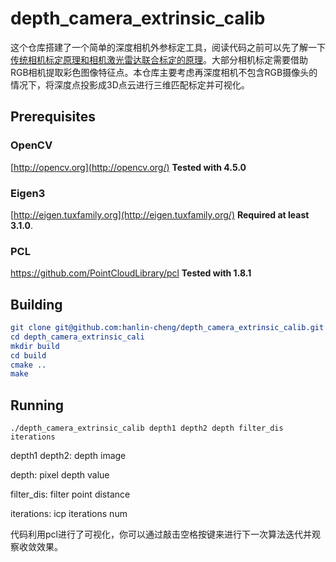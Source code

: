 # depth_camera_extrinsic_calib

​	这个仓库搭建了一个简单的深度相机外参标定工具，阅读代码之前可以先了解一下[传统相机标定原理和相机激光雷达联合标定的原理](https://github.com/hanlin-cheng/slam-study-note/blob/master/slam_theory/%E6%BF%80%E5%85%89%E9%9B%B7%E8%BE%BE%E4%B8%8E%E7%9B%B8%E6%9C%BA%E5%A4%96%E5%8F%82%E8%81%94%E5%90%88%E6%A0%87%E5%AE%9A%E8%B0%83%E7%A0%94.md)。大部分相机标定需要借助RGB相机提取彩色图像特征点。本仓库主要考虑再深度相机不包含RGB摄像头的情况下，将深度点投影成3D点云进行三维匹配标定并可视化。

## Prerequisites

### OpenCV

[http://opencv.org](http://opencv.org/)  **Tested with 4.5.0**

### Eigen3

 [http://eigen.tuxfamily.org](http://eigen.tuxfamily.org/)  **Required at least 3.1.0**.

### PCL

https://github.com/PointCloudLibrary/pcl **Tested with 1.8.1**

## Building

```cmake
git clone git@github.com:hanlin-cheng/depth_camera_extrinsic_calib.git
cd depth_camera_extrinsic_cali
mkdir build
cd build
cmake ..
make
```

## Running

```
./depth_camera_extrinsic_calib depth1 depth2 depth filter_dis iterations
```

depth1 depth2: depth image

depth: pixel depth value

filter_dis: filter point distance

iterations: icp iterations num

代码利用pcl进行了可视化，你可以通过敲击空格按键来进行下一次算法迭代并观察收敛效果。

